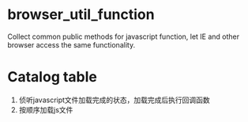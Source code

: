 # browser_util_function
Collect common public methods for javascript function, let IE and other browser access the same functionality.

# Catalog table
1. 侦听javascript文件加载完成的状态，加载完成后执行回调函数
2. 按顺序加载js文件

